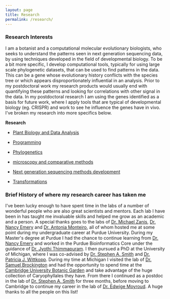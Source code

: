 ```yaml
---
layout: page
title: Research
permalink: /research/
---
```


### Research Interests

I am a botanist and a computational molecular evolutionary biologists, who seeks to understand the patterns seen in next generation sequencing data, by using techniques developed in the field of developmental biology. To be a bit more specific, I develop computational tools, typically for using large scale phylogenetic datasets, that can be used to find patterns in the data. This can be a gene whose evolutionary history conflicts with the species tree or which appears disproportionately influential in an analysis. Prior to my postdoctoral work my research products would usually end with quantifying these patterns and looking for correlations with other signal in the data. In my postdoctoral research I am using the genes identified as a basis for future work, where I apply tools that are typical of developmental biology (eg. CRISPR) and work to see he influence the genes have in vivo. I've broken my research into more specifics below.

**Research**

- [Plant Biology and Data Analysis](https://jfwalker.github.io/research/PlantBio/)

- [Programming](https://jfwalker.github.io/research/Postdoc_data_analysis/)

- [Phylogenetics](https://jfwalker.github.io/research/Phylo/)

- [microscopy and comparative methods](https://jfwalker.github.io/research/micro_and_methods/)

- [Next generation sequencing methods development](https://jfwalker.github.io/research/Postdoc_Methods/)

- [Transformations](https://jfwalker.github.io/research/Transformations/)

### Brief History of where my research career has taken me

I've been lucky enough to have spent time in the labs of a number of wonderful people who are also great scientists and mentors. Each lab I have been in has taught me invaluable skills and helped me grow as an academic and a person. A special thanks goes to the labs of [Dr. Michael Zanis](https://www.seattleu.edu/scieng/about/faculty-and-staff/), [Dr. Nancy Emery](https://www.colorado.edu/lab/emery/) and [Dr. Antonia Monteiro](http://lepdata.org/monteiro/), all of whom hosted me at some point during my undergraduate career at Purdue University. During my Master's degree at Purdue I had the chance to continue learning from [Dr. Nancy Emery](https://www.colorado.edu/lab/emery/) and worked in the Purdue Bioinformatics Core under the guidance of [Dr. Jyothi Thimmapuram](https://www.purdue.edu/discoverypark/bioinformatics/). I then pursued a PhD at the University of Michigan, where I was co-advised by [Dr. Stephen A. Smith](http://blackrim.org/) and [Dr. Patricia J. Wittkopp](https://sites.lsa.umich.edu/wittkopp-lab/). During my time at Michigan I visited the lab of [Dr. Samuel Brockington](https://www.plantsci.cam.ac.uk/directory/brockington-sam) and had the opportunity to spend time at the [Cambridge University Botanic Garden](https://www.botanic.cam.ac.uk/) and take advantage of the huge collection of Caryophyllales they have. From there I continued as a postdoc in the lab of [Dr. Stephen A. Smith](http://blackrim.org/) for three months, before moving to Cambridge to continue my career in the lab of [Dr. Edwige Moyroud](https://www.slcu.cam.ac.uk/people/dr-edwige-moyroud). A huge thanks to all the people on this list!
